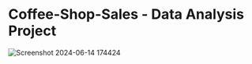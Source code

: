 # Coffee-Shop-Sales - Data Analysis Project
![Screenshot 2024-06-14 174424](https://github.com/Shreyarai-1503/Coffee-Shop-Sales/assets/130877780/c867627d-9597-4101-b8a7-dacf0a7ed2c1)

